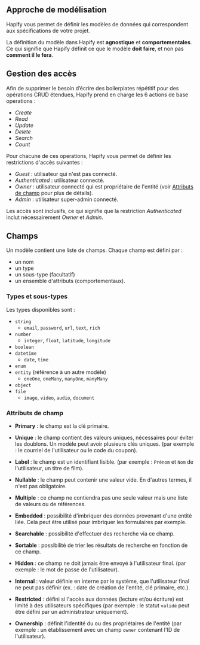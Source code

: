 ## Approche de modélisation

Hapify vous permet de définir les modèles de données qui correspondent aux spécifications de votre projet.

La définition du modèle dans Hapify est **agnostique** et **comportementales**. Ce qui signifie que Hapify définit ce que le modèle **doit faire**, et non pas **comment il le fera**.

## Gestion des accès

Afin de supprimer le besoin d’écrire des boilerplates répétitif pour des opérations CRUD étendues, Hapify prend en charge les 6 actions de base operations :

-   _Create_
-   _Read_
-   _Update_
-   _Delete_
-   _Search_
-   _Count_

Pour chacune de ces operations, Hapify vous permet de définir les restrictions d'accès suivantes :

- _Guest_ : utilisateur qui n'est pas connecté.
- _Authenticated_ : utilisateur connecté.
- _Owner_ : utilisateur connecté qui est propriétaire de l'entité (voir [Attributs de champ](#field-attributes) pour plus de détails).
- _Admin_ : utilisateur super-admin connecté.

Les accès sont inclusifs, ce qui signifie que la restriction _Authenticated_ inclut nécessairement _Owner_ et _Admin_.

## Champs

Un modèle contient une liste de champs. Chaque champ est défini par :

- un nom
- un type
- un sous-type (facultatif)
- un ensemble d'attributs (comportementaux).

### Types et sous-types

Les types disponibles sont :

- `string`
  - `email`, `password`, `url`, `text`, `rich`
- `number`
  - `integer`, `float`, `latitude`, `longitude`
- `boolean`
- `datetime`
  - `date`, `time`
- `enum`
- `entity` (référence à un autre modèle)
  - `oneOne`, `oneMany`, `manyOne`, `manyMany`
- `object`
- `file`
  - `image`, `video`, `audio`, `document`

### Attributs de champ

- **Primary** : le champ est la clé primaire.

- **Unique** : le champ contient des valeurs uniques, nécessaires pour éviter les doublons. Un modèle peut avoir plusieurs clés uniques. (par exemple : le courriel de l'utilisateur ou le code du coupon).

- **Label** : le champ est un identifiant lisible. (par exemple : `Prénom` et `Nom` de l'utilisateur, un titre de film).

- **Nullable** : le champ peut contenir une valeur vide. En d'autres termes, il n'est pas obligatoire.

- **Multiple** : ce champ ne contiendra pas une seule valeur mais une liste de valeurs ou de références.

- **Embedded** : possibilité d'imbriquer des données provenant d'une entité liée. Cela peut être utilisé pour imbriquer les formulaires par exemple.

- **Searchable** : possibilité d'effectuer des recherche via ce champ.

- **Sortable** : possibilité de trier les résultats de recherche en fonction de ce champ.

- **Hidden** : ce champ ne doit jamais être envoyé à l'utilisateur final. (par exemple : le mot de passe de l'utilisateur).

- **Internal** : valeur définie en interne par le système, que l'utilisateur final ne peut pas définir (ex. : date de création de l'entité, clé primaire, etc.).

- **Restricted** : défini si l'accès aux données (lecture et/ou écriture) est limité à des utilisateurs spécifiques (par exemple : le statut `validé` peut être défini par un administrateur uniquement).

- **Ownership** : définit l'identité du ou des propriétaires de l'entité (par exemple : un établissement avec un champ `owner` contenant l'ID de l'utilisateur).
